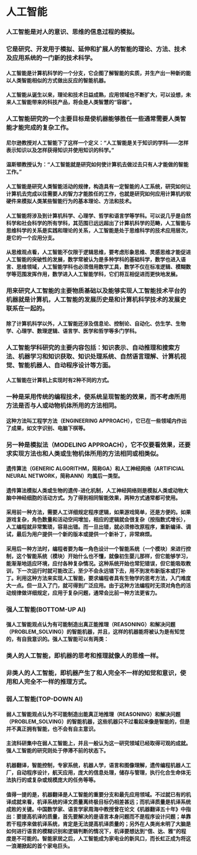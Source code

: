 # 人工智能
### 人工智能是对人的意识、思维的信息过程的模拟。
### 它是研究、开发用于模拟、延伸和扩展人的智能的理论、方法、技术及应用系统的一门新的技术科学。 
#### 人工智能是计算机科学的一个分支，它企图了解智能的实质，并生产出一种新的能以人类智能相似的方式做出反应的智能机器。
#### 人工智能从诞生以来，理论和技术日益成熟，应用领域也不断扩大，可以设想，未来人工智能带来的科技产品，将会是人类智慧的“容器”。
### 人工智能研究的一个主要目标是使机器能够胜任一些通常需要人类智能才能完成的复杂工作。
#### 尼尔逊教授对人工智能下了这样一个定义：“人工智能是关于知识的学科――怎样表示知识以及怎样获得知识并使用知识的科学。”
#### 温斯顿教授认为：“人工智能就是研究如何使计算机去做过去只有人才能做的智能工作。”
#### 人工智能是研究人类智能活动的规律，构造具有一定智能的人工系统，研究如何让计算机去完成以往需要人的智力才能胜任的工作，也就是研究如何应用计算机的软硬件来模拟人类某些智能行为的基本理论、方法和技术。
#### 人工智能将涉及到计算机科学、心理学、哲学和语言学等学科。可以说几乎是自然科学和社会科学的所有学科，其范围已远远超出了计算机科学的范畴，人工智能与思维科学的关系是实践和理论的关系，人工智能是处于思维科学的技术应用层次，是它的一个应用分支。
#### 从思维观点看，人工智能不仅限于逻辑思维，要考虑形象思维、灵感思维才能促进人工智能的突破性的发展，数学常被认为是多种学科的基础科学，数学也进入语言、思维领域，人工智能学科也必须借用数学工具，数学不仅在标准逻辑、模糊数学等范围发挥作用，数学进入人工智能学科，它们将互相促进而更快地发展。
### 用来研究人工智能的主要物质基础以及能够实现人工智能技术平台的机器就是计算机，人工智能的发展历史是和计算机科学技术的发展史联系在一起的。
#### 除了计算机科学以外，人工智能还涉及信息论、控制论、自动化、仿生学、生物学、心理学、数理逻辑、语言学、医学和哲学等多门学科。
### 人工智能学科研究的主要内容包括：知识表示、自动推理和搜索方法、机器学习和知识获取、知识处理系统、自然语言理解、计算机视觉、智能机器人、自动程序设计等方面。
#### 人工智能在计算机上实现时有2种不同的方式。
### 一种是采用传统的编程技术，使系统呈现智能的效果，而不考虑所用方法是否与人或动物机体所用的方法相同。
#### 这种方法叫工程学方法（ENGINEERING APPROACH），它已在一些领域内作出了成果，如文字识别、电脑下棋等。
### 另一种是模拟法（MODELING APPROACH），它不仅要看效果，还要求实现方法也和人类或生物机体所用的方法相同或相类似。
#### 遗传算法（GENERIC ALGORITHM，简称GA）和人工神经网络（ARTIFICIAL NEURAL NETWORK，简称ANN）均属后一类型。
#### 遗传算法模拟人类或生物的遗传-进化机制，人工神经网络则是模拟人类或动物大脑中神经细胞的活动方式。为了得到相同智能效果，两种方式通常都可使用。
#### 采用前一种方法，需要人工详细规定程序逻辑，如果游戏简单，还是方便的。如果游戏复杂，角色数量和活动空间增加，相应的逻辑就会很复杂（按指数式增长），人工编程就非常繁琐，容易出错。而一旦出错，就必须修改原程序，重新编译、调试，最后为用户提供一个新的版本或提供一个新补丁，非常麻烦。
#### 采用后一种方法时，编程者要为每一角色设计一个智能系统（一个模块）来进行控制，这个智能系统（模块）开始什么也不懂，就像初生婴儿那样，但它能够学习，能渐渐地适应环境，应付各种复杂情况。这种系统开始也常犯错误，但它能吸取教训，下一次运行时就可能改正，至少不会永远错下去，用不到发布新版本或打补丁。利用这种方法来实现人工智能，要求编程者具有生物学的思考方法，入门难度大一点。但一旦入了门，就可得到广泛应用。由于这种方法编程时无须对角色的活动规律做详细规定，应用于复杂问题，通常会比前一种方法更省力。
### 强人工智能(BOTTOM-UP AI)
#### 强人工智能观点认为有可能制造出真正能推理（REASONING）和解决问题（PROBLEM_SOLVING）的智能机器，并且，这样的机器能将被认为是有知觉的，有自我意识的。强人工智能可以有两类：
### 类人的人工智能，即机器的思考和推理就像人的思维一样。
### 非类人的人工智能，即机器产生了和人完全不一样的知觉和意识，使用和人完全不一样的推理方式。
### 弱人工智能(TOP-DOWN AI)
#### 弱人工智能观点认为不可能制造出能真正地推理（REASONING）和解决问题（PROBLEM_SOLVING）的智能机器，这些机器只不过看起来像是智能的，但是并不真正拥有智能，也不会有自主意识。
#### 主流科研集中在弱人工智能上，并且一般认为这一研究领域已经取得可观的成就。强人工智能的研究则处于停滞不前的状态下。
#### 机器翻译，智能控制，专家系统，机器人学，语言和图像理解，遗传编程机器人工厂，自动程序设计，航天应用，庞大的信息处理，储存与管理，执行化合生命体无法执行的或复杂或规模庞大的任务等等。
#### 值得一提的是，机器翻译是人工智能的重要分支和最先应用领域。不过就已有的机译成就来看，机译系统的译文质量离终极目标仍相差甚远；而机译质量是机译系统成败的关键。中国数学家、语言学家周海中教授曾在论文《机器翻译五十年》中指出：要提高机译的质量，首先要解决的是语言本身问题而不是程序设计问题；单靠若干程序来做机译系统，肯定是无法提高机译质量的；另外在人类尚未明了大脑是如何进行语言的模糊识别和逻辑判断的情况下，机译要想达到“信、达、雅”的程度是不可能的。智能家居之后，人工智能成为家电业的新风口，而长虹正成为将这一浪潮掀起的首个家电巨头。



